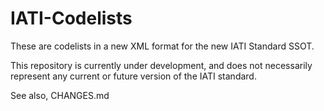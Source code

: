 IATI-Codelists
==============

These are codelists in a new XML format for the new IATI Standard SSOT.

This repository is currently under development, and does not necessarily represent any current or future version of the IATI standard.

See also, CHANGES.md
